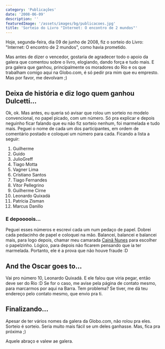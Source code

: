 ```yaml
---
category: 'Publicações'
date: '2008-06-09'
description: ''
featuredImage: '/assets/images/bg/publicacoes.jpg'
title: 'Sorteio do Livro "Internet: O encontro de 2 mundos"'
---
```


Hoje, segunda-feira, dia 09 de junho de 2008, fiz o sorteio do Livro: "Internet: O encontro de 2 mundos", como havia prometido.

Mas antes de dizer o vencedor, gostaria de agradecer todo o apoio da galera que comentou sobre o livro, elogiando, dando força e tudo mais. E pra galera que ganhou, principalmente os moradores do Rio e os que trabalham comigo aqui na Globo.com, é só pedir pra mim que eu empresto. Mas por favor, me devolvam ;)

## Deixa de história e diz logo quem ganhou Dulcetti...

Ok, ok. Mas antes, eu queria só avisar que rolou um sorteio no modelo convencional, no papel picado, com um número. Só pra explicar e depois neguinho ficar falando que eu não fiz sorteio nenhum, foi marmelada e tudo mais. Peguei o nome de cada um dos participantes, em ordem de comentário postado e coloquei um número para cada. Ficando a lista a seguir:

1. Guilherme
2. Guido
3. JulioGreff
4. Tiago Motta
5. Vagner Lima
6. Cristiano Santos
7. Tiago Fernandes
8. Vitor Pellegrino
9. Guilherme Cirne
10. Leonardo Quixadá
11. Patrícia Zisman
12. Marcus Danillo

### E depoooois...

Peguei esses números e escrevi cada um num pedaço de papel. Dobrei cada pedacinho de papel e coloquei na mão. Balancei, balancei e balancei mais, para logo depois, chamar meu camarada [Cainã Nunes](http://cainanunes.com/) para escolher o papelzinho. Lógico, para depois não ficarem pensando que ia ter marmelada. Portanto, ele é a prova que não houve fraude :D

## And the Oscar goes to...

Vai pro número 10, Leonardo Quixadá. E ele falou que viria pegar, então deve ser do Rio :D Se for o caso, me avise pela página de contato mesmo, para marcarmos por aqui na Barra. Tem problema? Se tiver, me dá teu endereço pelo contato mesmo, que envio pra ti.

## Finalizando...

Apesar de ter vários nomes da galera da Globo.com, não rolou pra eles. Sorteio é sorteio. Seria muito mais fácil se um deles ganhasse. Mas, fica pra próxima ;)

Aquele abraço e valew ae galera.
